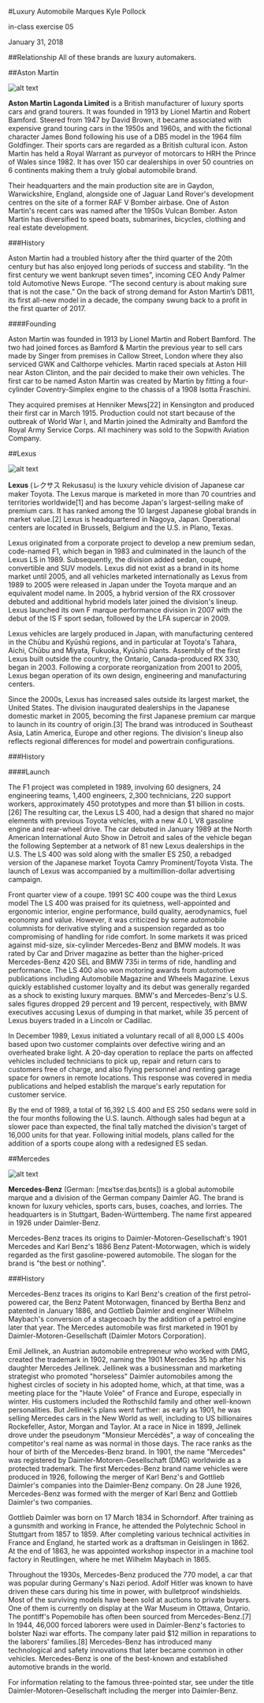#Luxury Automobile Marques
Kyle Pollock 

in-class exercise 05

January 31, 2018

##Relationship
All of these brands are luxury automakers.


##Aston Martin

![alt text][aston]

[aston]: media/db11.jpeg "Aston Martin DB11"

**Aston Martin Lagonda Limited** is a British manufacturer of luxury sports cars and grand tourers. It was founded in 1913 by Lionel Martin and Robert Bamford. Steered from 1947 by David Brown, it became associated with expensive grand touring cars in the 1950s and 1960s, and with the fictional character James Bond following his use of a DB5 model in the 1964 film Goldfinger. Their sports cars are regarded as a British cultural icon. Aston Martin has held a Royal Warrant as purveyor of motorcars to HRH the Prince of Wales since 1982. It has over 150 car dealerships in over 50 countries on 6 continents making them a truly global automobile brand.

Their headquarters and the main production site are in Gaydon, Warwickshire, England, alongside one of Jaguar Land Rover's development centres on the site of a former RAF V Bomber airbase. One of Aston Martin's recent cars was named after the 1950s Vulcan Bomber. Aston Martin has diversified to speed boats, submarines, bicycles, clothing and real estate development.

###History

Aston Martin had a troubled history after the third quarter of the 20th century but has also enjoyed long periods of success and stability. “In the first century we went bankrupt seven times”, incoming CEO Andy Palmer told Automotive News Europe. “The second century is about making sure that is not the case.” On the back of strong demand for Aston Martin’s DB11, its first all-new model in a decade, the company swung back to a profit in the first quarter of 2017.

####Founding

Aston Martin was founded in 1913 by Lionel Martin and Robert Bamford. The two had joined forces as Bamford & Martin the previous year to sell cars made by Singer from premises in Callow Street, London where they also serviced GWK and Calthorpe vehicles. Martin raced specials at Aston Hill near Aston Clinton, and the pair decided to make their own vehicles. The first car to be named Aston Martin was created by Martin by fitting a four-cylinder Coventry-Simplex engine to the chassis of a 1908 Isotta Fraschini.

They acquired premises at Henniker Mews[22] in Kensington and produced their first car in March 1915. Production could not start because of the outbreak of World War I, and Martin joined the Admiralty and Bamford the Royal Army Service Corps. All machinery was sold to the Sopwith Aviation Company.

##Lexus

![alt text][lexus]

[lexus]: media/lc.jpeg "Lexus LC500"

**Lexus** (レクサス Rekusasu) is the luxury vehicle division of Japanese car maker Toyota. The Lexus marque is marketed in more than 70 countries and territories worldwide[1] and has become Japan's largest-selling make of premium cars. It has ranked among the 10 largest Japanese global brands in market value.[2] Lexus is headquartered in Nagoya, Japan. Operational centers are located in Brussels, Belgium and the U.S. in Plano, Texas.

Lexus originated from a corporate project to develop a new premium sedan, code-named F1, which began in 1983 and culminated in the launch of the Lexus LS in 1989. Subsequently, the division added sedan, coupé, convertible and SUV models. Lexus did not exist as a brand in its home market until 2005, and all vehicles marketed internationally as Lexus from 1989 to 2005 were released in Japan under the Toyota marque and an equivalent model name. In 2005, a hybrid version of the RX crossover debuted and additional hybrid models later joined the division's lineup. Lexus launched its own F marque performance division in 2007 with the debut of the IS F sport sedan, followed by the LFA supercar in 2009.

Lexus vehicles are largely produced in Japan, with manufacturing centered in the Chūbu and Kyūshū regions, and in particular at Toyota's Tahara, Aichi, Chūbu and Miyata, Fukuoka, Kyūshū plants. Assembly of the first Lexus built outside the country, the Ontario, Canada-produced RX 330, began in 2003. Following a corporate reorganization from 2001 to 2005, Lexus began operation of its own design, engineering and manufacturing centers.

Since the 2000s, Lexus has increased sales outside its largest market, the United States. The division inaugurated dealerships in the Japanese domestic market in 2005, becoming the first Japanese premium car marque to launch in its country of origin.[3] The brand was introduced in Southeast Asia, Latin America, Europe and other regions. The division's lineup also reflects regional differences for model and powertrain configurations.

###History

####Launch

The F1 project was completed in 1989, involving 60 designers, 24 engineering teams, 1,400 engineers, 2,300 technicians, 220 support workers, approximately 450 prototypes and more than $1 billion in costs.[26] The resulting car, the Lexus LS 400, had a design that shared no major elements with previous Toyota vehicles, with a new 4.0 L V8 gasoline engine and rear-wheel drive. The car debuted in January 1989 at the North American International Auto Show in Detroit and sales of the vehicle began the following September at a network of 81 new Lexus dealerships in the U.S. The LS 400 was sold along with the smaller ES 250, a rebadged version of the Japanese market Toyota Camry Prominent/Toyota Vista. The launch of Lexus was accompanied by a multimillion-dollar advertising campaign.

Front quarter view of a coupe.
1991 SC 400 coupe was the third Lexus model
The LS 400 was praised for its quietness, well-appointed and ergonomic interior, engine performance, build quality, aerodynamics, fuel economy and value. However, it was criticized by some automobile columnists for derivative styling and a suspension regarded as too compromising of handling for ride comfort. In some markets it was priced against mid-size, six-cylinder Mercedes-Benz and BMW models. It was rated by Car and Driver magazine as better than the higher-priced Mercedes-Benz 420 SEL and BMW 735i in terms of ride, handling and performance. The LS 400 also won motoring awards from automotive publications including Automobile Magazine and Wheels Magazine. Lexus quickly established customer loyalty and its debut was generally regarded as a shock to existing luxury marques. BMW's and Mercedes-Benz's U.S. sales figures dropped 29 percent and 19 percent, respectively, with BMW executives accusing Lexus of dumping in that market, while 35 percent of Lexus buyers traded in a Lincoln or Cadillac.

In December 1989, Lexus initiated a voluntary recall of all 8,000 LS 400s based upon two customer complaints over defective wiring and an overheated brake light. A 20-day operation to replace the parts on affected vehicles included technicians to pick up, repair and return cars to customers free of charge, and also flying personnel and renting garage space for owners in remote locations. This response was covered in media publications and helped establish the marque's early reputation for customer service.

By the end of 1989, a total of 16,392 LS 400 and ES 250 sedans were sold in the four months following the U.S. launch. Although sales had begun at a slower pace than expected, the final tally matched the division's target of 16,000 units for that year. Following initial models, plans called for the addition of a sports coupe along with a redesigned ES sedan.


##Mercedes

![alt text][mercedes]

[mercedes]: media/s_class.jpeg "Mercedes-Benz S-Class Coupe"

**Mercedes-Benz** (German: [mɛʁˈtseːdəsˌbɛnts]) is a global automobile marque and a division of the German company Daimler AG. The brand is known for luxury vehicles, sports cars, buses, coaches, and lorries. The headquarters is in Stuttgart, Baden-Württemberg. The name first appeared in 1926 under Daimler-Benz.

Mercedes-Benz traces its origins to Daimler-Motoren-Gesellschaft's 1901 Mercedes and Karl Benz's 1886 Benz Patent-Motorwagen, which is widely regarded as the first gasoline-powered automobile. The slogan for the brand is "the best or nothing".

###History

Mercedes-Benz traces its origins to Karl Benz's creation of the first petrol-powered car, the Benz Patent Motorwagen, financed by Bertha Benz and patented in January 1886, and Gottlieb Daimler and engineer Wilhelm Maybach's conversion of a stagecoach by the addition of a petrol engine later that year. The Mercedes automobile was first marketed in 1901 by Daimler-Motoren-Gesellschaft (Daimler Motors Corporation).

Emil Jellinek, an Austrian automobile entrepreneur who worked with DMG, created the trademark in 1902, naming the 1901 Mercedes 35 hp after his daughter Mercedes Jellinek. Jellinek was a businessman and marketing strategist who promoted "horseless" Daimler automobiles among the highest circles of society in his adopted home, which, at that time, was a meeting place for the "Haute Volée" of France and Europe, especially in winter. His customers included the Rothschild family and other well-known personalities. But Jellinek's plans went further: as early as 1901, he was selling Mercedes cars in the New World as well, including to US billionaires Rockefeller, Astor, Morgan and Taylor. At a race in Nice in 1899, Jellinek drove under the pseudonym "Monsieur Mercédès", a way of concealing the competitor's real name as was normal in those days. The race ranks as the hour of birth of the Mercedes-Benz brand. In 1901, the name "Mercedes" was registered by Daimler-Motoren-Gesellschaft (DMG) worldwide as a protected trademark. The first Mercedes-Benz brand name vehicles were produced in 1926, following the merger of Karl Benz's and Gottlieb Daimler's companies into the Daimler-Benz company. On 28 June 1926, Mercedes-Benz was formed with the merger of Karl Benz and Gottlieb Daimler's two companies.

Gottlieb Daimler was born on 17 March 1834 in Schorndorf. After training as a gunsmith and working in France, he attended the Polytechnic School in Stuttgart from 1857 to 1859. After completing various technical activities in France and England, he started work as a draftsman in Geislingen in 1862. At the end of 1863, he was appointed workshop inspector in a machine tool factory in Reutlingen, where he met Wilhelm Maybach in 1865.

Throughout the 1930s, Mercedes-Benz produced the 770 model, a car that was popular during Germany's Nazi period. Adolf Hitler was known to have driven these cars during his time in power, with bulletproof windshields. Most of the surviving models have been sold at auctions to private buyers. One of them is currently on display at the War Museum in Ottawa, Ontario. The pontiff's Popemobile has often been sourced from Mercedes-Benz.[7] In 1944, 46,000 forced laborers were used in Daimler-Benz's factories to bolster Nazi war efforts. The company later paid $12 million in reparations to the laborers' families.[8] Mercedes-Benz has introduced many technological and safety innovations that later became common in other vehicles. Mercedes-Benz is one of the best-known and established automotive brands in the world.

For information relating to the famous three-pointed star, see under the title Daimler-Motoren-Gesellschaft including the merger into Daimler-Benz.
